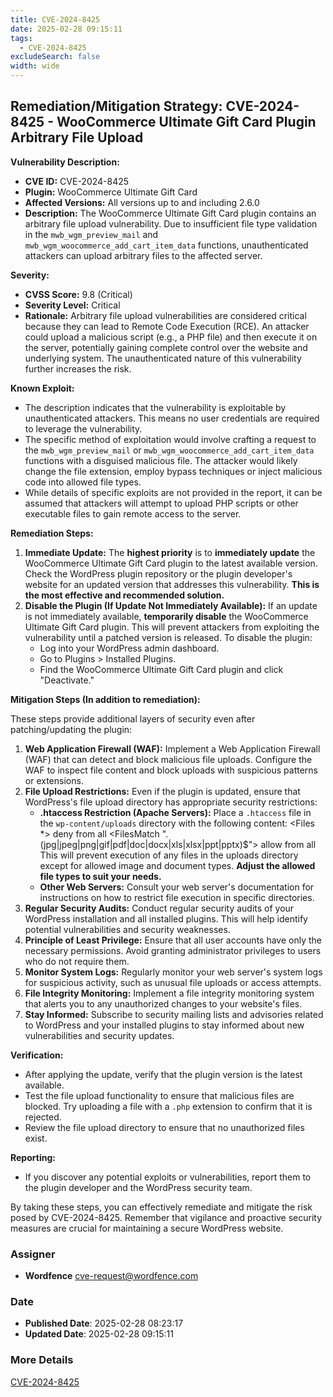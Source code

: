 ```yaml
---
title: CVE-2024-8425
date: 2025-02-28 09:15:11
tags:
  - CVE-2024-8425
excludeSearch: false
width: wide
---
```


## Remediation/Mitigation Strategy: CVE-2024-8425 - WooCommerce Ultimate Gift Card Plugin Arbitrary File Upload

**Vulnerability Description:**

*   **CVE ID:** CVE-2024-8425
*   **Plugin:** WooCommerce Ultimate Gift Card
*   **Affected Versions:** All versions up to and including 2.6.0
*   **Description:** The WooCommerce Ultimate Gift Card plugin contains an arbitrary file upload vulnerability.  Due to insufficient file type validation in the `mwb_wgm_preview_mail` and `mwb_wgm_woocommerce_add_cart_item_data` functions, unauthenticated attackers can upload arbitrary files to the affected server.

**Severity:**

*   **CVSS Score:** 9.8 (Critical)
*   **Severity Level:** Critical
*   **Rationale:**  Arbitrary file upload vulnerabilities are considered critical because they can lead to Remote Code Execution (RCE). An attacker could upload a malicious script (e.g., a PHP file) and then execute it on the server, potentially gaining complete control over the website and underlying system.  The unauthenticated nature of this vulnerability further increases the risk.

**Known Exploit:**

*   The description indicates that the vulnerability is exploitable by unauthenticated attackers. This means no user credentials are required to leverage the vulnerability.
*   The specific method of exploitation would involve crafting a request to the `mwb_wgm_preview_mail` or `mwb_wgm_woocommerce_add_cart_item_data` functions with a disguised malicious file.  The attacker would likely change the file extension, employ bypass techniques or inject malicious code into allowed file types.
*   While details of specific exploits are not provided in the report, it can be assumed that attackers will attempt to upload PHP scripts or other executable files to gain remote access to the server.

**Remediation Steps:**

1.  **Immediate Update:**  The **highest priority** is to **immediately update** the WooCommerce Ultimate Gift Card plugin to the latest available version.  Check the WordPress plugin repository or the plugin developer's website for an updated version that addresses this vulnerability.  **This is the most effective and recommended solution.**
2.  **Disable the Plugin (If Update Not Immediately Available):** If an update is not immediately available, **temporarily disable** the WooCommerce Ultimate Gift Card plugin.  This will prevent attackers from exploiting the vulnerability until a patched version is released. To disable the plugin:
    *   Log into your WordPress admin dashboard.
    *   Go to Plugins > Installed Plugins.
    *   Find the WooCommerce Ultimate Gift Card plugin and click "Deactivate."

**Mitigation Steps (In addition to remediation):**

These steps provide additional layers of security even after patching/updating the plugin:

1.  **Web Application Firewall (WAF):** Implement a Web Application Firewall (WAF) that can detect and block malicious file uploads. Configure the WAF to inspect file content and block uploads with suspicious patterns or extensions.
2.  **File Upload Restrictions:**  Even if the plugin is updated, ensure that WordPress's file upload directory has appropriate security restrictions:
    *   **.htaccess Restriction (Apache Servers):** Place a `.htaccess` file in the `wp-content/uploads` directory with the following content:
                <Files *>
           deny from all
        </Files>
        <FilesMatch "\.(jpg|jpeg|png|gif|pdf|doc|docx|xls|xlsx|ppt|pptx)$">
           allow from all
        </FilesMatch>
                This will prevent execution of any files in the uploads directory except for allowed image and document types.  **Adjust the allowed file types to suit your needs.**
    *   **Other Web Servers:**  Consult your web server's documentation for instructions on how to restrict file execution in specific directories.
3.  **Regular Security Audits:** Conduct regular security audits of your WordPress installation and all installed plugins.  This will help identify potential vulnerabilities and security weaknesses.
4.  **Principle of Least Privilege:** Ensure that all user accounts have only the necessary permissions. Avoid granting administrator privileges to users who do not require them.
5.  **Monitor System Logs:** Regularly monitor your web server's system logs for suspicious activity, such as unusual file uploads or access attempts.
6.  **File Integrity Monitoring:** Implement a file integrity monitoring system that alerts you to any unauthorized changes to your website's files.
7.  **Stay Informed:** Subscribe to security mailing lists and advisories related to WordPress and your installed plugins to stay informed about new vulnerabilities and security updates.

**Verification:**

*   After applying the update, verify that the plugin version is the latest available.
*   Test the file upload functionality to ensure that malicious files are blocked.  Try uploading a file with a `.php` extension to confirm that it is rejected.
*   Review the file upload directory to ensure that no unauthorized files exist.

**Reporting:**

*   If you discover any potential exploits or vulnerabilities, report them to the plugin developer and the WordPress security team.

By taking these steps, you can effectively remediate and mitigate the risk posed by CVE-2024-8425. Remember that vigilance and proactive security measures are crucial for maintaining a secure WordPress website.

### Assigner
- **Wordfence** <cve-request@wordfence.com>

### Date
- **Published Date**: 2025-02-28 08:23:17
- **Updated Date**: 2025-02-28 09:15:11

### More Details
[CVE-2024-8425](https://www.cvedetails.com/cve/CVE-2024-8425)